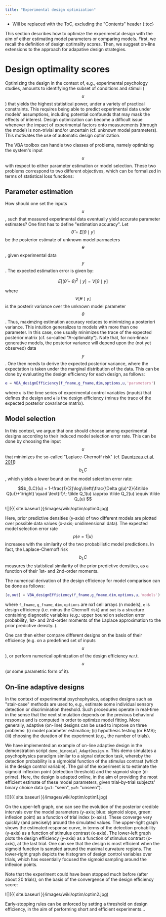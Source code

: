 ```yaml
---
title: "Experimental design optimization"
---
```

* Will be replaced with the ToC, excluding the "Contents" header
{:toc}

This section describes how to optimize the experimental design with the aim of either estimating model parameters or comparing models. First, we recall the definition of design optimality scores. Then, we suggest on-line extensions to the approach for adapative design strategies.

# Design optimality scores

Optimizing the design in the context of, e.g., experimental psychology studies, amounts to identifying the subset of conditions and stimuli ($$u$$) that yields the highest statistical power, under a variety of practical constraints. This requires being able to predict experimental data under models' assumptions, including potential confounds that may mask the effects of interest. Design optimization can become a difficult issue whenever the impact of experimental factors onto measurements (through the model) is non-trivial and/or uncertain (cf. unknown model parameters). This motivates the use of automatic design optimization.

The VBA toolbox can handle two classes of problems, namely optimizing the system's input $$u$$ with respect to either parameter estimation or model selection. These two problems correspond to two different objectives, which can be formalized in terms of statistical loss functions:

## Parameter estimation

How should one set the inputs $$u$$, such that measured experimental data eventually yield accurate parameter estimates? One first has to define "estimation accuracy". Let $$\hat{\theta} = E \big[ \theta\mid y \big]$$ be the posterior estimate of unknown model parmaeters $$\theta$$, given experimental data $$y$$. The expected estimation error is given by:

$$ E \big[( \hat{\theta} -\theta)^2 \mid y \big] = V \big[ \theta\mid y \big]$$

where $$V \big[ \theta\mid y \big]$$ is the posterir variance over the unknown model parameter $$\theta$$. Thus, maximzing estimation accuracy reduces to minimizing a posteriori variance. This intuition generalizes to models with more than one parameter. In this case, one usually minimizes the trace of the expected posterior matrix (cf. so-called "A-optimality"). Note that, for non-linear generative models, the posterior variance will depend upon the (not yet observed) data $$y$$. One then needs to derive the expected posterior variance, where the expectation is taken under the marginal distribution of the data. This can be done by evaluating the design efficiency for each design, as follows:

```matlab
e = VBA_designEfficiency(f_fname,g_fname,dim,options,u,'parameters')
```
where `u` is the time series of experimental control variables (inputs) that defines the design and `e` is the design efficiency (minus the trace of the expected posterior covariance matrix).

## Model selection

In this context, we argue that one should choose among experimental designs according to their induced model selection error rate. This can be done by choosing the input $$u$$ that minimizes the so-called "Laplace-Chernoff risk"  (cf. [Daunizeau et al. 2011](http://journals.plos.org/ploscompbiol/article?id=10.1371/journal.pcbi.1002280)) $$b_LC$$ , which yields a lower bound on the model selection error rate:

$$b_{LC}(u) = 1-\frac{1}{2}\log\:\left(\frac{\Delta g(u)^2}{4\tilde Q(u)}+1\right) \quad \text{if}\; \tilde Q_1(u) \approx \tilde Q_2(u) \equiv \tilde Q_(u) $$

![]({{ site.baseurl }}/images/wiki/optim/optim0.jpg)

Here, prior predictive densities (y-axis) of two different models are plotted over possible data values (x-axis; unidimensional data). The expected model selection error rate $$p(e=1|u)$$ increases with the similarity of the two probabilistic model predictions. In fact, the Laplace-Chernoff risk $$b_LC$$ measures the statistical similarity of the prior predictive densities, as a function of their 1st- and 2nd-order moments.

The numerical derivation of the design efficiency for model comparison can be done as follows:

```matlab
[e,out] = VBA_designEfficiency(f_fname,g_fname,dim,options,u,'models')
```
where `f_fname`, `g_fname`, `dim`, `options` are nx1 cell arrays (n models), `e` is design efficiency (i.e. minus the Chernoff risk) and `out` is a structure containing diagnostic variables (e.g.: upper bound on selection error probability, 1st- and 2nd-order moments of the Laplace approximation to the prior predictive density..).

One can then either compare different designs on the basis of their efficiency (e.g. on a predefined set of inputs $$u$$), or perform numerical optimization of the design efficiency w.r.t. $$u$$ (or some parametric form of it).


## On-line adaptive designs

In the context of experimental psychophysics, adaptive designs such as "stair-case" methods are used to, e.g., estimate some individual sensory detection or discrimination threshold. Such procedures operate in real-time in the sense that the next stimulation depends on the previous behavioral response and is computed in order to optimize model fitting. More generally, adaptive (on-line) designs can be used to improve on three problems: (i) model parameter estimation; (ii) hypothesis testing (or BMS); (iii) choosing the duration of the experiment (e.g., the number of trials).

We have implemented an example of on-line adaptive design in the demonstration script `demo_binomial_AdaptDesign.m`. This demo simulates a psychophysics paradigm similar to a signal detection task, whereby the detection probability is a sigmoidal function of the stimulus contrast (which is the design control variable). The gol of the experiment is to estimate the sigmoid inflexion point (detection threshold) and the sigmoid slope (d-prime). Here, the design is adapted online, in the aim of providing the most efficient estimate of these model parameters, given trial-by-trial subjects' binary choice data (`y=1`: "seen", `y=0`: "unseen").

![]({{ site.baseurl }}/images/wiki/optim/optim1.jpg)

On the upper-left graph, one can see the evolution of the posterior credible intervals over the model parameters (y-axis; blue: sigmoid slope, green: inflexion point) as a function of trial index (x-axis). These converge very quickly (and precisely) around the simulated values. The upper-right graph shows the estimated response curve, in terms of the detection probability (y-axis) as a function of stimulus contrast (x-axis). The lower-left graph plots the design efficiency (y-axis) as a function of stimulus contrast (x-axis), at the last trial. One can see that the design is most efficient when the sigmoid function is sampled around the maximal curvature regions. The lower-right graph depicts the histogram of design control variables over trials, which has essentially focused the sigmoid sampling around the inflexion points.

Note that the experiment could have been stopped much before (after about 20 trials), on the basis of the convergence of the design efficiency score:

![]({{ site.baseurl }}/images/wiki/optim/optim2.jpg)


Early-stopping rules can be enforced by setting a threshold on design efficiency, in the aim of performing short and efficient experiments...


